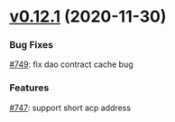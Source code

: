 # [v0.12.1](https://github.com/nervosnetwork/ckb-explorer/compare/v0.12.0...v0.12.1) (2020-11-30)


### Bug Fixes

[#749](https://github.com/nervosnetwork/ckb-explorer/pull/749): fix dao contract cache bug


### Features

[#747](https://github.com/nervosnetwork/ckb-explorer/pull/747): support short acp address


